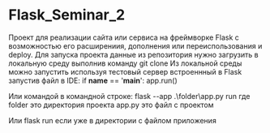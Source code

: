 # Flask_Seminar_2
Проект для реализации сайта или сервиса на фреймворке Flask с возможностью его расширениия, дополнения или переиспользования и deploy.
Для запуска проекта данные из репозитория нужно загрузить в локальную среду выполнив команду git clone 
Из локальной среды можно запустить используя тестовый сервер встроеннный в Flask запустив файл в IDE:
if __name__ == '__main__':
  app.run()

Или командой в командной строке:
flask --app .\folder\app.py run 
где folder это директория проекта  app.py это файл с проектом

Или flask run если уже в директории с файлом приложения
